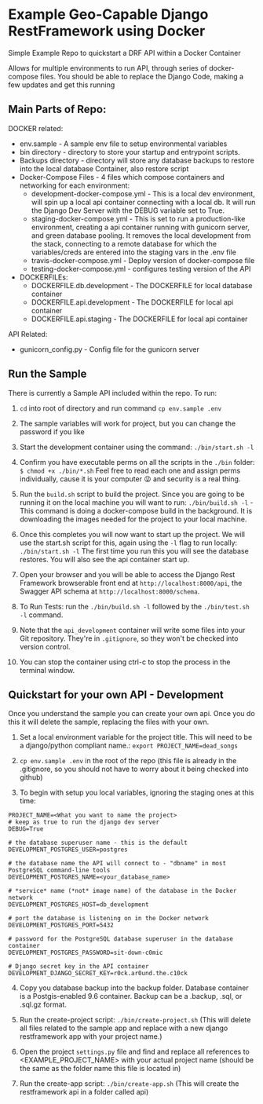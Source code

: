 # Example Geo-Capable Django RestFramework using Docker

Simple Example Repo to quickstart a DRF API within a Docker Container

Allows for multiple environments to run API, through series of docker-compose files. You should be able to replace the Django Code, making a few updates and get this running

## Main Parts of Repo:

DOCKER related:

* env.sample - A sample env file to setup environmental variables
* bin directory - directory to store your startup and entrypoint scripts.
* Backups directory - directory will store any database backups to restore into the local database Container, also restore script
* Docker-Compose Files -  4 files which compose containers and networking for each environment:
    * development-docker-compose.yml - This is a local dev environment, will spin up a local api container connecting with a local db. It will run the Django Dev Server with the DEBUG variable set to True.
    * staging-docker-compose.yml - This is set to run a production-like environment, creating a api container running with gunicorn server, and green database pooling. It removes the local development from the stack, connecting to a remote database for which the variables/creds are entered into the staging vars in the .env file
    * travis-docker-compose.yml - Deploy version of docker-compose file
    * testing-docker-compose.yml - configures testing version of the API
* DOCKERFILEs:
  * DOCKERFILE.db.development - The DOCKERFILE for local database container
  * DOCKERFILE.api.development - The DOCKERFILE for local api container
  * DOCKERFILE.api.staging - The DOCKERFILE for local api container

API Related:

* gunicorn_config.py - Config file for the gunicorn server

## Run the Sample

There is currently a Sample API included within the repo. To run:

1. `cd` into root of directory and run command `cp env.sample .env`

2. The sample variables will work for project, but you can change the password if you like

3. Start the development container using the command: `./bin/start.sh -l`

4. Confirm you have executable perms on all the scripts in the `./bin` folder: `$ chmod +x ./bin/*.sh` Feel free to read each one and assign perms individually, cause it is your computer :stuck_out_tongue_winking_eye: and security is a real thing.

5. Run the `build.sh` script to build the project. Since you are going to be running it on the local machine you will want to run: `./bin/build.sh -l` - This command is doing a docker-compose build in the background. It is downloading the images needed for the project to your local machine.

6. Once this completes you will now want to start up the project. We will use the start.sh script for this, again using the `-l` flag to run locally:  `./bin/start.sh -l` The first time you run this you will see the database restores. You will also see the api container start up.

7. Open your browser and you will be able to access the Django Rest Framework browserable front end at `http://localhost:8000/api`, the Swagger API schema at `http://localhost:8000/schema`.

8. To Run Tests: run the `./bin/build.sh -l` followed by the `./bin/test.sh -l`  command.

9. Note that the `api_development` container will write some files into your Git repository. They're in `.gitignore`, so they won't be checked into version control.

10. You can stop the container using ctrl-c to stop the process in the terminal window.


## Quickstart for your own API - Development

Once you understand the sample you can create your own api. Once you do this it will delete the sample, replacing the files with your own.

1. Set a local environment variable for the project title. This will need to be a django/python compliant name.:
`export PROJECT_NAME=dead_songs`

2. `cp env.sample .env` in the root of the repo (this file is already in the .gitignore, so you should not have to worry about it being checked into github)

3. To begin with setup you local variables, ignoring the staging ones at this time:

```
PROJECT_NAME=<What you want to name the project>
# keep as true to run the django dev server
DEBUG=True

# the database superuser name - this is the default
DEVELOPMENT_POSTGRES_USER=postgres

# the database name the API will connect to - "dbname" in most PostgreSQL command-line tools
DEVELOPMENT_POSTGRES_NAME=<your_database_name>

# *service* name (*not* image name) of the database in the Docker network
DEVELOPMENT_POSTGRES_HOST=db_development

# port the database is listening on in the Docker network
DEVELOPMENT_POSTGRES_PORT=5432

# password for the PostgreSQL database superuser in the database container
DEVELOPMENT_POSTGRES_PASSWORD=sit-down-c0mic

# Django secret key in the API container
DEVELOPMENT_DJANGO_SECRET_KEY=r0ck.ar0und.the.c10ck
```

4. Copy you database backup into the backup folder. Database container is a Postgis-enabled 9.6 container. Backup can be a .backup, .sql, or .sql.gz format.

5. Run the create-project script: `./bin/create-project.sh` (This will delete all files related to the sample app and replace with a new django restframework app with your project name.)

6. Open the project `settings.py` file and find and replace all references to <EXAMPLE_PROJECT_NAME> with your actual project name (should be the same as the folder name this file is located in)

7. Run the create-app script: `./bin/create-app.sh` (This will create the restframework api in a folder called api)
